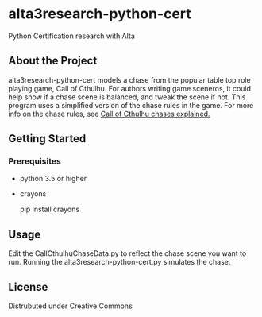 # alta3research-python-cert
Python Certification research with Alta
## About the Project
alta3research-python-cert models a chase from the popular table top role playing game, Call of Cthulhu.  For authors writing game sceneros, it could help show if a chase scene is balanced, and tweak the scene if not. This program uses a simplified version of the chase rules in the game. For more info on the chase rules, see
[Call of Cthulhu chases explained.](https://blasphemoustomes.com/2018/05/18/call-of-cthulhu-explained-4-chase-rules/)
## Getting Started
### Prerequisites
- python 3.5 or higher
- crayons

    pip install crayons

## Usage
Edit the CallCthulhuChaseData.py to reflect the chase scene you want to run. 
Running the alta3research-python-cert.py simulates the chase.
## License
Distrubuted under Creative Commons

